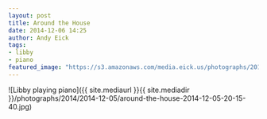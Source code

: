 ```yaml
---
layout: post
title: Around the House
date: 2014-12-06 14:25
author: Andy Eick
tags: 
- libby
- piano
featured_image: "https://s3.amazonaws.com/media.eick.us/photographs/2014/2014-12-05/around-the-house-2014-12-05-20-15-40.jpg"
---
```

![Libby playing piano]({{ site.mediaurl }}{{ site.mediadir }}/photographs/2014/2014-12-05/around-the-house-2014-12-05-20-15-40.jpg)
